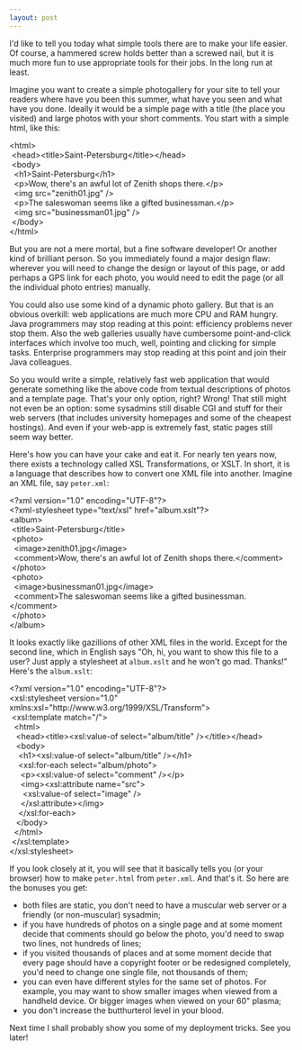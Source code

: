 ```yaml
---
layout: post
---
```

I'd like to tell you today what simple tools there are to make your life easier. Of course, a hammered screw holds better than a screwed nail, but it is much more fun to use appropriate tools for their jobs. In the long run at least.

Imagine you want to create a simple photogallery for your site to tell your readers where have you been this summer, what have you seen and what have you done. Ideally it would be a simple page with a title (the place you visited) and large photos with your short comments. You start with a simple html, like this:

<div class="code"><span class="hl kwa">&lt;html&gt;</span><br />
&nbsp;<span class="hl kwa">&lt;head&gt;&lt;title&gt;</span>Saint-Petersburg<span class="hl kwa">&lt;/title&gt;&lt;/head&gt;</span><br />
&nbsp;<span class="hl kwa">&lt;body&gt;</span><br />
&nbsp;&nbsp;<span class="hl kwa">&lt;h1&gt;</span>Saint-Petersburg<span class="hl kwa">&lt;/h1&gt;</span><br />
&nbsp;&nbsp;<span class="hl kwa">&lt;p&gt;</span>Wow, there's an awful lot of Zenith shops there.<span class="hl kwa">&lt;/p&gt;</span><br />
&nbsp;&nbsp;<span class="hl kwa">&lt;img</span> <span class="hl kwb">src</span>=<span class="hl str">&quot;zenith01.jpg&quot;</span> <span class="hl kwa">/&gt;</span><br />
&nbsp;&nbsp;<span class="hl kwa">&lt;p&gt;</span>The saleswoman seems like a gifted businessman.<span class="hl kwa">&lt;/p&gt;</span><br />
&nbsp;&nbsp;<span class="hl kwa">&lt;img</span> <span class="hl kwb">src</span>=<span class="hl str">&quot;businessman01.jpg&quot;</span> <span class="hl kwa">/&gt;</span><br />
&nbsp;<span class="hl kwa">&lt;/body&gt;</span><br />
<span class="hl kwa">&lt;/html&gt;</span><br />
</div>

But you are not a mere mortal, but a fine software developer! Or another kind of brilliant person. So you immediately found a major design flaw: wherever you will need to change the design or layout of this page, or add perhaps a GPS link for each photo, you would need to edit the page (or all the individual photo entries) manually. 

You could also use some kind of a dynamic photo gallery. But that is an obvious overkill: web applications are much more CPU and RAM hungry. Java programmers may stop reading at this point: efficiency problems never stop them. Also the web galleries usually have cumbersome point-and-click interfaces which involve too much, well, pointing and clicking for simple tasks. Enterprise programmers may stop reading at this point and join their Java colleagues. 

So you would write a simple, relatively fast web application that would generate something like the above code from textual descriptions of photos and a template page. That's your only option, right? Wrong! That still might not even be an option: some sysadmins still disable CGI and stuff for their web servers (that includes university homepages and some of the cheapest hostings). And even if your web-app is extremely fast, static pages still seem way better.

Here's how you can have your cake and eat it. For nearly ten years now, there exists a technology called XSL Transformations, or XSLT. In short, it is a language that describes how to convert one XML file into another. Imagine an XML file, say <code>peter.xml</code>:

<div class="code"><span class="hl kwa">&lt;?xml</span> <span class="hl kwb">version</span>=<span class="hl str">&quot;1.0&quot;</span> <span class="hl kwb">encoding</span>=<span class="hl str">&quot;UTF-8&quot;</span><span class="hl kwa">?&gt;</span><br />
<span class="hl kwa">&lt;?xml-stylesheet</span> <span class="hl kwb">type</span>=<span class="hl str">&quot;text/xsl&quot;</span> <span class="hl kwb">href</span>=<span class="hl str">&quot;album.xslt&quot;</span><span class="hl kwa">?&gt;</span><br />
<span class="hl kwa">&lt;album&gt;</span><br />
&nbsp;<span class="hl kwa">&lt;title&gt;</span>Saint-Petersburg<span class="hl kwa">&lt;/title&gt;</span><br />
&nbsp;<span class="hl kwa">&lt;photo&gt;</span><br />
&nbsp;&nbsp;<span class="hl kwa">&lt;image&gt;</span>zenith01.jpg<span class="hl kwa">&lt;/image&gt;</span><br />
&nbsp;&nbsp;<span class="hl kwa">&lt;comment&gt;</span>Wow, there's an awful lot of Zenith shops there.<span class="hl kwa">&lt;/comment&gt;</span><br />
&nbsp;<span class="hl kwa">&lt;/photo&gt;</span><br />
&nbsp;<span class="hl kwa">&lt;photo&gt;</span><br />
&nbsp;&nbsp;<span class="hl kwa">&lt;image&gt;</span>businessman01.jpg<span class="hl kwa">&lt;/image&gt;</span><br />
&nbsp;&nbsp;<span class="hl kwa">&lt;comment&gt;</span>The saleswoman seems like a gifted businessman.<span class="hl kwa">&lt;/comment&gt;</span><br />
&nbsp;<span class="hl kwa">&lt;/photo&gt;</span><br />
<span class="hl kwa">&lt;/album&gt;</span><br />
</div>

It looks exactly like gazillions of other XML files in the world. Except for the second line, which in English says "Oh, hi, you want to show this file to a user? Just apply a stylesheet at <code>album.xslt</code> and he won't go mad. Thanks!" Here's the <code>album.xslt</code>:

<div class="code"><span class="hl kwa">&lt;?xml</span> <span class="hl kwb">version</span>=<span class="hl str">&quot;1.0&quot;</span> <span class="hl kwb">encoding</span>=<span class="hl str">&quot;UTF-8&quot;</span><span class="hl kwa">?&gt;</span><br />
<span class="hl kwa">&lt;xsl:stylesheet</span> <span class="hl kwb">version</span>=<span class="hl str">&quot;1.0&quot;</span> xmlns:<span class="hl kwb">xsl</span>=<span class="hl str">&quot;http://www.w3.org/1999/XSL/Transform&quot;</span><span class="hl kwa">&gt;</span><br />
&nbsp;<span class="hl kwa">&lt;xsl:template</span> <span class="hl kwb">match</span>=<span class="hl str">&quot;/&quot;</span><span class="hl kwa">&gt;</span><br />
&nbsp;&nbsp;<span class="hl kwa">&lt;html&gt;</span><br />
&nbsp;&nbsp;&nbsp;<span class="hl kwa">&lt;head&gt;&lt;title&gt;&lt;xsl:value-of</span> <span class="hl kwb">select</span>=<span class="hl str">&quot;album/title&quot;</span> <span class="hl kwa">/&gt;&lt;/title&gt;&lt;/head&gt;</span><br />
&nbsp;&nbsp;&nbsp;<span class="hl kwa">&lt;body&gt;</span><br />
&nbsp;&nbsp;&nbsp;&nbsp;<span class="hl kwa">&lt;h1&gt;&lt;xsl:value-of</span> <span class="hl kwb">select</span>=<span class="hl str">&quot;album/title&quot;</span> <span class="hl kwa">/&gt;&lt;/h1&gt;</span><br />
&nbsp;&nbsp;&nbsp;&nbsp;<span class="hl kwa">&lt;xsl:for-each</span> <span class="hl kwb">select</span>=<span class="hl str">&quot;album/photo&quot;</span><span class="hl kwa">&gt;</span><br />
&nbsp;&nbsp;&nbsp;&nbsp;&nbsp;<span class="hl kwa">&lt;p&gt;&lt;xsl:value-of</span> <span class="hl kwb">select</span>=<span class="hl str">&quot;comment&quot;</span> <span class="hl kwa">/&gt;&lt;/p&gt;</span><br />
&nbsp;&nbsp;&nbsp;&nbsp;&nbsp;<span class="hl kwa">&lt;img&gt;&lt;xsl:attribute</span> <span class="hl kwb">name</span>=<span class="hl str">&quot;src&quot;</span><span class="hl kwa">&gt;</span><br />
&nbsp;&nbsp;&nbsp;&nbsp;&nbsp;&nbsp;<span class="hl kwa">&lt;xsl:value-of</span> <span class="hl kwb">select</span>=<span class="hl str">&quot;image&quot;</span> <span class="hl kwa">/&gt;</span><br />
&nbsp;&nbsp;&nbsp;&nbsp;&nbsp;<span class="hl kwa">&lt;/xsl:attribute&gt;&lt;/img&gt;</span><br />
&nbsp;&nbsp;&nbsp;&nbsp;<span class="hl kwa">&lt;/xsl:for-each&gt;</span><br />
&nbsp;&nbsp;&nbsp;<span class="hl kwa">&lt;/body&gt;</span><br />
&nbsp;&nbsp;<span class="hl kwa">&lt;/html&gt;</span><br />
&nbsp;<span class="hl kwa">&lt;/xsl:template&gt;</span><br />
<span class="hl kwa">&lt;/xsl:stylesheet&gt;</span></div>

If you look closely at it, you will see that it basically tells you (or your browser) how to make <code>peter.html</code> from <code>peter.xml</code>. And that's it. So here are the bonuses you get:

<ul><li>both files are static, you don't need to have a muscular web server or a friendly (or non-muscular) sysadmin;
</li><li>if you have hundreds of photos on a single page and at some moment decide that comments should go below the photo, you'd need to swap two lines, not hundreds of lines;
</li><li>if you visited thousands of places and at some moment decide that every page should have a copyright footer or be redesigned completely, you'd need to change one single file, not thousands of them;
</li><li>you can even have different styles for the same set of photos. For example, you may want to show smaller images when viewed from a handheld device. Or bigger images when viewed on your 60" plasma;
</li><li>you don't increase the butthurterol level in your blood.</li></ul>

Next time I shall probably show you some of my deployment tricks. See you later!